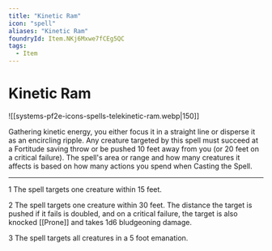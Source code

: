 ```yaml
---
title: "Kinetic Ram"
icon: "spell"
aliases: "Kinetic Ram"
foundryId: Item.NKj6Mxwe7fCEg5QC
tags:
  - Item
---
```


# Kinetic Ram
![[systems-pf2e-icons-spells-telekinetic-ram.webp|150]]

Gathering kinetic energy, you either focus it in a straight line or disperse it as an encircling ripple. Any creature targeted by this spell must succeed at a Fortitude saving throw or be pushed 10 feet away from you (or 20 feet on a critical failure). The spell's area or range and how many creatures it affects is based on how many actions you spend when Casting the Spell.

* * *

1 The spell targets one creature within 15 feet.

2 The spell targets one creature within 30 feet. The distance the target is pushed if it fails is doubled, and on a critical failure, the target is also knocked [[Prone]] and takes 1d6 bludgeoning damage.

3 The spell targets all creatures in a 5 foot emanation.

